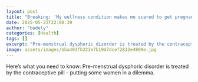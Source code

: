 ```yaml
---
layout: post
title: "Breaking: 'My wellness condition makes me scared to get pregnant'"
date: 2025-05-23T22:00:39
author: "badely"
categories: [Health]
tags: []
excerpt: "Pre-menstrual dysphoric disorder is treated by the contraceptive pill - putting some women in a dilemma."
image: assets/images/bba403fb223e7b19d7dcef2812e4809e.jpg
---
```


Here’s what you need to know: Pre-menstrual dysphoric disorder is treated by the contraceptive pill - putting some women in a dilemma.

